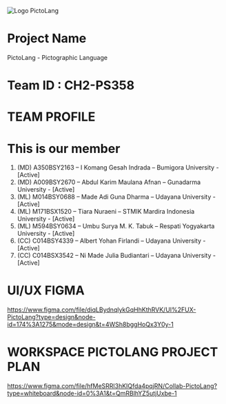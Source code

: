 ![Logo PictoLang](https://github.com/Gesah/Capstone-Pictolang/assets/59040643/62113de4-982e-4e45-9c65-686cf1551833)

# Project Name
PictoLang - Pictographic Language

# Team ID : CH2-PS358
# TEAM PROFILE
# This is our member
1. (MD) A350BSY2163 – I Komang Gesah Indrada – Bumigora University - [Active]
2. (MD) A009BSY2670 – Abdul Karim Maulana Afnan – Gunadarma University - [Active]
3. (ML) M014BSY0688 – Made Adi Guna Dharma – Udayana University - [Active]
4. (ML) M171BSX1520 – Tiara Nuraeni – STMIK Mardira Indonesia University - [Active]
5. (ML) M594BSY0634 – Umbu Surya M. K. Tabuk – Respati Yogyakarta University - [Active]
6. (CC) C014BSY4339 – Albert Yohan Firlandi – Udayana University - [Active]
7. (CC) C014BSX3542 – Ni Made Julia Budiantari – Udayana University - [Active]

# UI/UX FIGMA
https://www.figma.com/file/diqLBydnqlykGqHhKthRVK/UI%2FUX-PictoLang?type=design&node-id=174%3A1275&mode=design&t=4WSh8bggHoQx3Y0y-1
# WORKSPACE PICTOLANG PROJECT PLAN
https://www.figma.com/file/hfMeSRRl3hKIQfda4pqjRN/Collab-PictoLang?type=whiteboard&node-id=0%3A1&t=QmRBlhYZ5utjUxbe-1

